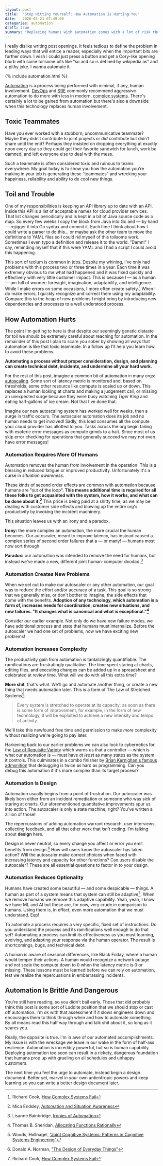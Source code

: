 ```yaml
---
layout: post
title:  "Stop Hitting Yourself: How Automation Is Hurting You"
date:   2020-05-21 07:49:00
categories: automation
draft: true
summary: "Replacing humans with automation comes with a lot of risk that's hard to see in the moment."
---
```


I really dislike writing post openings. It feels tedious to define the problem in leading ways that will entice a reader, especially when the important bits are further down. I wish I could just press a button and get a Cory-like opening blurb with some toilsome bits like “so and so is defined by wikipedia as” and a pithy joke. I wanna automate it.

{% include automation.html %}

[Automation](https://en.wikipedia.org/wiki/Automation) is a process being performed with minimal, if any, human involvement. [DevOps](https://en.wikipedia.org/wiki/DevOps) and [SRE](https://en.wikipedia.org/wiki/Site_Reliability_Engineering) commonly recommend aggressive automation to do more with less in modern, [complex systems](https://en.wikipedia.org/wiki/Complex_system). There's certainly a lot to be gained from automation but there's also a downside when this technology replaces human involvement.

## Toxic Teammates
Have you ever worked with a stubborn, uncommunicative teammate? Maybe they didn’t contribute to joint projects or _did_ contribute but didn’t share until the end? Perhaps they insisted on dropping everything at exactly noon every day so they could get their favorite sandwich for lunch, work be damned, and left everyone else to deal with the mess.

Such a teammate is often considered toxic and ruinous to teams everywhere. My goal today is to show you how the automation you’re making in your job is generating these “teammates” and wrecking your happiness, reliability and ability to do cool new things.

##  Toil and Trouble
One of my responsibilities is keeping an API library up to date with an API. Inside this API is a list of acceptable names for cloud provider services. That list changes periodically and is kept in a bit of Java source code as a map. So every few weeks I copy the block from Java into Go and — by hand — rejigger it into Go syntax and commit it. Each time I think about how I could write a parser to do this… or maybe ask the other team to move the definitions to YAML files so I could rid myself of this toilsome work. Sometimes I even typo a definition and release it to the world. “Damn!” I say, reminding myself that if this were YAML and I had a script I could avoid this happening.

This sort of tedium is common in jobs. Despite my whining, I’ve only had problems with this process two or three times in a year. Each time it was extremely obvious to me what had happened and it was fixed quickly and effectively with very little customer impact. This is because I — as a human — am full of wonder: foresight, imagination, adaptability, and intelligence. While I make errors on some occasions, I more often create safety.[^0] When I do make errors, I quickly recognize and correct them using my adaptability. Compare this to the heap of new problems I might bring by introducing new dependencies and processes to a well understood process.

## How Automation Hurts
The point I'm getting to here is that despite our seemingly genetic distaste for toil we should be extremely careful about reaching for automation. In the remainder of this post I plan to scare you sober by showing all ways that automation is like that toxic teammate. In a follow up I'll help you learn how to avoid these problems.

**Automating a process without proper consideration, design, and planning can create technical debt, incidents, and undermine all your hard work.**

For the rest of this post, imagine a common bit of automation in many orgs: [autoscaling](https://en.wikipedia.org/wiki/Autoscaling). Some sort of latency metric is monitored and, based on thresholds, some other resource like compute is scaled up or down. This replaces a human looking at charts and making a judgement call, or missing an unexpected surge because they were busy watching _Tiger King_ and eating half-gallons of ice cream. Not that I've done that.

Imagine our new autoscaling system has worked well for weeks, then a surge in traffic occurs. The autoscaler automation does its job and no human needs to get involved! Sadly, this load consumes all the compute your cloud provider has allotted to you. Tasks across the org begin failing with esoteric error messages as compute grinds to a halt. Since most of us skip error checking for operations that generally succeed we may not even have error messages!

### Automation Requires More Of Humans
Automation removes the human from involvement in the operation. This is a blessing in reduced fatigue or improved productivity. Unfortunately it's a curse in *situation awareness*.

These kinds of second order effects are common with automation because humans are "out of the loop". **This means additional time is required for all these folks to get acquainted with the system, how it works, and what can be done about it.[^1]** This price is being paid at a shitty time, as we may be dealing with customer side effects and blowing up the entire org's productivity by invoking the incident machinery.

This situation leaves us with an irony and a paradox.

**Irony:** the more complex an automation, the more crucial the human becomes. Our autoscaler, meant to improve latency, has instead caused a complex series of second order failures that a — or many! — humans most now sort through.

**Paradox:** our automation was intended to remove the need for humans, but instead we've made a new, different joint human-computer doodad.[^2]

### Automation Creates New Problems
When we set out to make our autoscaler or any other automation, our goal was to reduce the effort and/or accuracy of a task. This goal is so strong that we generally miss, or don't bother to imagine, the side effects that come with the benefits. **Adoption of any technology, which automation is a form of, increases needs for coordination, creates new situations, and new failures. "It changes what is canonical and what is exceptional."[^3]**

Consider our earlier example. Not only do we have new failure modes, we have additional process and state that humans must internalize. Before the autoscaler we had one set of problems, now we have exciting new problems!

### Automation Increases Complexity
The productivity gain from automation is tantalizingly quantifiable. The ramifications are frustratingly qualitative. The time spent staring at charts, editing files, and executing changes can be added up in a spreadsheet and celebrated at review time. What will we do with all this extra time?

**More shit**, that's what. We'll go and automate another thing, or create a new thing that needs automation later. This is a form of The Law of Stretched Systems[^4]:

> Every system is stretched to operate at its capacity; as soon as there is some form of improvement, for example, in the form of new technology, it will be exploited to achieve a new intensity and tempo of activity.

We'll take this newfound free time and permission to make *more* complexity without realizing we're going to pay later.

Harkening back to our earlier problems we can also look to cybernetics for the [Law of Requisite Variety](https://en.wikipedia.org/wiki/Variety_(cybernetics)#Law_of_requisite_variety) which warns us that a controller — which is what our automation is — must have *at least* as many states as the system it controls. This culminates in a combo finisher by [Brian Kernighan's famous admonition](https://en.wikiquote.org/wiki/Brian_Kernighan) that debugging is twice as hard as programming. Can you debug this automation if it's more complex than its target process?

### Automation Is Design
Automation usually begins from a point of frustration. Our autoscaler was likely born either from an incident remediation or someone who was sick of staring at charts. Our aforementioned quantitative improvements spur us into action. The autoscaler is only a state machine, right? You've written a zillion of those!

The repercussions of adding automation warrant research, user interviews, collecting feedback, and all that other work that *isn't* coding. I'm talking about **design** here.

Design is never neutral, so every change you affect or error you emit benefits from design.[^5] How will users know the autoscaler has taken action? Will the autoscaler make correct choices when faced with increasing latency and capacity for other functions? Can users disable the autoscaler? These are all essential questions to factor in to your design.

### Automation Reduces Optionality
Humans have created some beautiful  — and some despicable — things. A human as part of a system means that system can still be adaptive[^0]. When we remove humans we remove this adaptive capability. Yeah, yeah, I know we have ML and AI but these are, for now, very crude in comparison to humans. Using them is, in effect, even more automation that we must understand. Eep!

To automate a process requires a very specific, fixed set of instructions. Do you understand the process and its ramifications well enough to do that yet? Automating a process can limit its effectiveness as you must learning, evolving, and adapting your response via the human operator. The result is shortcomings, bugs, and technical debt.

A human is aware of seasonal differences, like Black Friday, where a human would temper their actions. A human would recognize a network outage and not scale the compute down to 0 when the latency metric is 0 or missing. These lessons must be learned before we can rely on automation, lest we realize the repercussions in embarrassing incidents.

## Automation Is Brittle And Dangerous
You're still here reading, so you didn't bail early. Those that did probably think this post is some sort of Luddite position that we should stop or cast off automation. I'm ok with that assessment if it slows engineers down and encourages them to think through when and how to automate something. By all means read this half way through and talk shit about it, so long as it scares you.

Really, the opposite is true. I'm in awe of our automated accomplishments. My issue is with the wreckage we leave in our wake in the form of half-ass resilience. Automation is incredibly powerful, but so is human capability. Deploying automation too soon can result in a rickety, dangerous foundation that humans prop up with grueling on all schedules and unhappy customers.

The next time you feel the urge to automate, instead begin a design document. Better yet, marvel in your own antientropic powers and keep learning so you can write a better design document later.

[^0]: Richard Cook, [How Complex Systems Fail](https://web.mit.edu/2.75/resources/random/How%20Complex%20Systems%20Fail.pdf)
[^1]: Mica Endsley, [Automation and Situation Awareness](http://www.aerohabitat.eu/uploads/media/Automation_and_Situation_Awareness_-_Endsley.pdf)
[^2]: Lisanne Bainbridge, [Ironies of Automation](https://www.ise.ncsu.edu/wp-content/uploads/2017/02/Bainbridge_1983_Automatica.pdf)
[^3]: Thomas B. Sheridan, [Allocating Functions Rationally](https://journals.sagepub.com/doi/10.1177/106480469800600305)
[^4]: Woods, Hollnagel, ["Joint Cognitive Systems: Patterns in Cognitive Systems Engineering"](https://erikhollnagel.com/books/joint-cognitive-systems-patterns.html)
[^5]: Donald A. Norman, ["The Design of Everyday Things"](https://en.wikipedia.org/wiki/The_Design_of_Everyday_Things)

